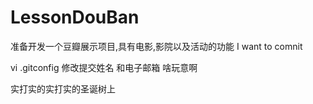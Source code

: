 # LessonDouBan
准备开发一个豆瓣展示项目,具有电影,影院以及活动的功能
I want to comnit 


vi .gitconfig 修改提交姓名 和电子邮箱 啥玩意啊

实打实的实打实的圣诞树上

